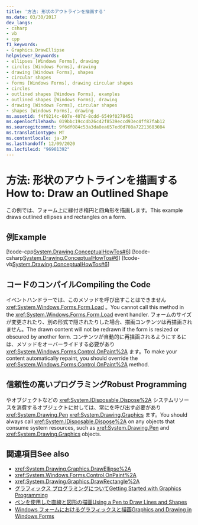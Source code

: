 ```yaml
---
title: '方法: 形状のアウトラインを描画する'
ms.date: 03/30/2017
dev_langs:
- csharp
- vb
- cpp
f1_keywords:
- Graphics.DrawEllipse
helpviewer_keywords:
- ellipses [Windows Forms], drawing
- circles [Windows Forms], drawing
- drawing [Windows Forms], shapes
- circular shapes
- forms [Windows Forms], drawing circular shapes
- circles
- outlined shapes [Windows Forms], examples
- outlined shapes [Windows Forms], drawing
- drawing [Windows Forms], circular shapes
- shapes [Windows Forms], drawing
ms.assetid: f4f9214c-607e-407d-8cdd-6549f0278451
ms.openlocfilehash: 019bbc19cc4b26c42f8539eccd93ec4ff87fab12
ms.sourcegitcommit: 9f6df084c53a3da0ea657ed0d708a72213683084
ms.translationtype: MT
ms.contentlocale: ja-JP
ms.lasthandoff: 12/09/2020
ms.locfileid: "96981392"
---
```

# <a name="how-to-draw-an-outlined-shape"></a><span data-ttu-id="d7415-102">方法: 形状のアウトラインを描画する</span><span class="sxs-lookup"><span data-stu-id="d7415-102">How to: Draw an Outlined Shape</span></span>
<span data-ttu-id="d7415-103">この例では、フォーム上に縁付き楕円と四角形を描画します。</span><span class="sxs-lookup"><span data-stu-id="d7415-103">This example draws outlined ellipses and rectangles on a form.</span></span>  
  
## <a name="example"></a><span data-ttu-id="d7415-104">例</span><span class="sxs-lookup"><span data-stu-id="d7415-104">Example</span></span>  
 [!code-cpp[System.Drawing.ConceptualHowTos#6](~/samples/snippets/cpp/VS_Snippets_Winforms/System.Drawing.ConceptualHowTos/cpp/form1.cpp#6)]
 [!code-csharp[System.Drawing.ConceptualHowTos#6](~/samples/snippets/csharp/VS_Snippets_Winforms/System.Drawing.ConceptualHowTos/CS/form1.cs#6)]
 [!code-vb[System.Drawing.ConceptualHowTos#6](~/samples/snippets/visualbasic/VS_Snippets_Winforms/System.Drawing.ConceptualHowTos/VB/form1.vb#6)]  
  
## <a name="compiling-the-code"></a><span data-ttu-id="d7415-105">コードのコンパイル</span><span class="sxs-lookup"><span data-stu-id="d7415-105">Compiling the Code</span></span>  
 <span data-ttu-id="d7415-106">イベントハンドラーでは、このメソッドを呼び出すことはできません <xref:System.Windows.Forms.Form.Load> 。</span><span class="sxs-lookup"><span data-stu-id="d7415-106">You cannot call this method in the <xref:System.Windows.Forms.Form.Load> event handler.</span></span> <span data-ttu-id="d7415-107">フォームのサイズが変更されたり、別の形式で隠されたりした場合、描画コンテンツは再描画されません。</span><span class="sxs-lookup"><span data-stu-id="d7415-107">The drawn content will not be redrawn if the form is resized or obscured by another form.</span></span> <span data-ttu-id="d7415-108">コンテンツが自動的に再描画されるようにするには、メソッドをオーバーライドする必要があり <xref:System.Windows.Forms.Control.OnPaint%2A> ます。</span><span class="sxs-lookup"><span data-stu-id="d7415-108">To make your content automatically repaint, you should override the <xref:System.Windows.Forms.Control.OnPaint%2A> method.</span></span>  
  
## <a name="robust-programming"></a><span data-ttu-id="d7415-109">信頼性の高いプログラミング</span><span class="sxs-lookup"><span data-stu-id="d7415-109">Robust Programming</span></span>  
 <span data-ttu-id="d7415-110">やオブジェクトなどの <xref:System.IDisposable.Dispose%2A> システムリソースを消費するオブジェクトに対しては、常にを呼び出す必要があり <xref:System.Drawing.Pen> <xref:System.Drawing.Graphics> ます。</span><span class="sxs-lookup"><span data-stu-id="d7415-110">You should always call <xref:System.IDisposable.Dispose%2A> on any objects that consume system resources, such as <xref:System.Drawing.Pen> and <xref:System.Drawing.Graphics> objects.</span></span>  
  
## <a name="see-also"></a><span data-ttu-id="d7415-111">関連項目</span><span class="sxs-lookup"><span data-stu-id="d7415-111">See also</span></span>

- <xref:System.Drawing.Graphics.DrawEllipse%2A>
- <xref:System.Windows.Forms.Control.OnPaint%2A>
- <xref:System.Drawing.Graphics.DrawRectangle%2A>
- [<span data-ttu-id="d7415-112">グラフィックス プログラミングについて</span><span class="sxs-lookup"><span data-stu-id="d7415-112">Getting Started with Graphics Programming</span></span>](getting-started-with-graphics-programming.md)
- [<span data-ttu-id="d7415-113">ペンを使用した直線と図形の描画</span><span class="sxs-lookup"><span data-stu-id="d7415-113">Using a Pen to Draw Lines and Shapes</span></span>](using-a-pen-to-draw-lines-and-shapes.md)
- [<span data-ttu-id="d7415-114">Windows フォームにおけるグラフィックスと描画</span><span class="sxs-lookup"><span data-stu-id="d7415-114">Graphics and Drawing in Windows Forms</span></span>](graphics-and-drawing-in-windows-forms.md)
